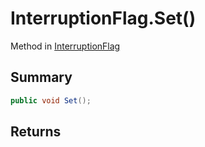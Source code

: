 # InterruptionFlag.Set()

Method in [InterruptionFlag](/api/csharp/yarn.unity.interruptionflag.md)

## Summary



```csharp
public void Set();
```

## Returns



